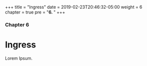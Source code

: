 +++
title = "Ingress"
date = 2019-02-23T20:46:32-05:00
weight = 6
chapter = true
pre = "<b>6. </b>"
+++

### Chapter 6

# Ingress

Lorem Ipsum.